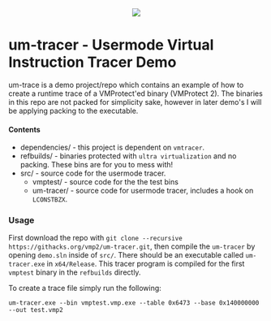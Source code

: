 <div align="center">
    <div>
        <img src="https://githacks.org/uploads/-/system/project/avatar/374/icon-5.png"/>
    </div>
</div>

# um-tracer - Usermode Virtual Instruction Tracer Demo

um-trace is a demo project/repo which contains an example of how to create a runtime trace of a VMProtect'ed binary (VMProtect 2). The binaries in this repo are not packed for simplicity sake, however in later demo's I will be applying packing to the executable. 

#### Contents

* dependencies/ - this project is dependent on `vmtracer`. 
* refbuilds/ - binaries protected with `ultra virtualization` and no packing. These bins are for you to mess with!
* src/ - source code for the usermode tracer. 
    * vmptest/ - source code for the the test bins
    * um-tracer/ - source code for usermode tracer, includes a hook on `LCONSTBZX`.

### Usage

First download the repo with `git clone --recursive https://githacks.org/vmp2/um-tracer.git`, then compile the `um-tracer` by opening `demo.sln` inside of `src/`. There should be an executable called `um-tracer.exe` in `x64/Release`. This tracer program is compiled for the first `vmptest` binary in the `refbuilds` directly.

To create a trace file simply run the following:

```
um-tracer.exe --bin vmptest.vmp.exe --table 0x6473 --base 0x140000000 --out test.vmp2
```